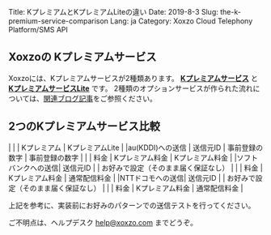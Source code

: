Title: KプレミアムとKプレミアムLiteの違い
Date: 2019-8-3
Slug: the-k-premium-service-comparison
Lang: ja
Category: Xoxzo Cloud Telephony Platform/SMS API

## Xoxzoの Kプレミアムサービス

Xoxzoには、Kプレミアムサービスが2種類あります。
[**Kプレミアムサービス**](https://help.xoxzo.com/ja/xoxzo-cloud-telephony-platform/articles/the-k-premium-service/) と 
[**KプレミアムサービスLite**]() です。
2種類のオプションサービスが作られた流れについては、[関連ブログ記事](https://blog.xoxzo.com/ja/2018/06/25/kpremium-lite-notice/)をご参照ください。

## 2つのKプレミアムサービス比較

| | | Kプレミアム | KプレミアムLite |
|au(KDDI)への送信 | 送信元ID | 事前登録の数字 | 事前登録の数字 |
| | 料金 | Kプレミアム料金 | Kプレミアム料金 |
|ソフトバンクへの送信| 送信元ID | | お好みで設定（そのまま届く保証なし） |
| | 料金 | Kプレミアム料金 | 通常配信料金 |
|NTTドコモへの送信| 送信元ID | | お好みで設定（そのまま届く保証なし） |
| | 料金 | Kプレミアム料金 | 通常配信料金 |

上記を参考に、実装前にお好みのパターンでの送信テストを行ってください。

ご不明点は、ヘルプデスク help@xoxzo.com までどうぞ。

